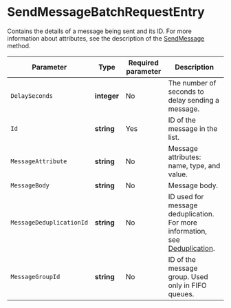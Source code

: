 # SendMessageBatchRequestEntry

Contains the details of a message being sent and its ID. For more information about attributes, see the description of the [SendMessage](../message/SendMessage.md#array-parameters) method.

| Parameter | Type | Required parameter | Description |
----- | ----- | ----- | -----
| `DelaySeconds` | **integer** | No | The number of seconds to delay sending a message. |
| `Id` | **string** | Yes | ID of the message in the list. |
| `MessageAttribute` | **string** | No | Message attributes: name, type, and value. |
| `MessageBody` | **string** | No | Message body. |
| `MessageDeduplicationId` | **string** | No | ID used for message deduplication. For more information, see [Deduplication](../../concepts/deduplication.md). |
| `MessageGroupId` | **string** | No | ID of the message group. Used only in FIFO queues. |
